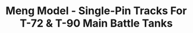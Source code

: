---
layout: product
title: "Meng Model - Single-Pin Tracks For T-72 & T-90 Main Battle Tanks"
price: "2800" 
desc: "N/A"
img_path: "/assets/img/MM-SPS-029.webp"
brand: "N/A"
available: false
special_offer: false
new: false
soon: false
cat: "010000"
subcat: "011000"
subsubcat: "0N/A"
sifra: "MM-SPS-029"
popular: false
spec: false
---